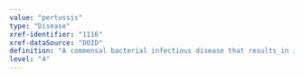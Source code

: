```yaml
---
value: "pertussis"
type: "Disease"
xref-identifier: "1116"
xref-dataSource: "DOID"
definition: "A commensal bacterial infectious disease that results_in inflammation located_in respiratory tract, has_material_basis_in Bordetella pertussis, or has_material_basis_in Bordetella parapertussis, which produce toxins that paralyze the cilia of the respiratory epithelial cells. The infection is characterized by a prolonged, high-pitched, deeply indrawn breath (whoop)."
level: "4"
---
```

